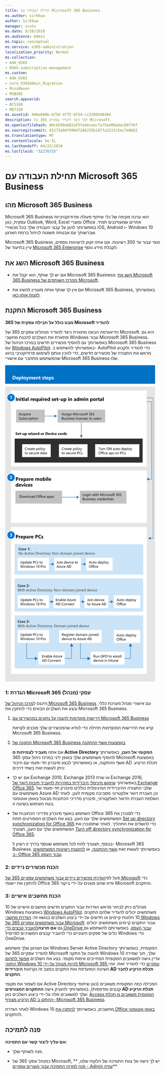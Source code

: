 ```yaml
---
title: תחילת העבודה עם Microsoft 365 Business
ms.author: sirkkuw
author: Sirkkuw
manager: scotv
ms.date: 9/20/2018
ms.audience: Admin
ms.topic: conceptual
ms.service: o365-administration
localization_priority: Normal
ms.collection:
- Adm_O365
- M365-subscription-management
ms.custom:
- Adm_O365
- Core_O365Admin_Migration
- MiniMaven
- MSB365
search.appverid:
- BCS160
- MET150
ms.assetid: 496e690b-b75d-4ff5-bf34-cc32905d0364
description: למד כיצד להגדיר עסקיים 365 של Microsoft.
ms.openlocfilehash: 80c6590a682af5fadeceac7a75e409adac897f6f
ms.sourcegitcommit: 81273a9df49647286235b187fa2213c5ec7e8b62
ms.translationtype: MT
ms.contentlocale: he-IL
ms.lasthandoff: 04/23/2019
ms.locfileid: "32276725"
---
```

# <a name="get-started-with-microsoft-365-business"></a>תחילת העבודה עם Microsoft 365 Business

## <a name="what-is-microsoft-365-business"></a>מהו Microsoft 365 Business

Microsoft 365 Business הוא ערכה מקיפה של כלי שיתוף פעולה ופרודוקטיביות עסקית, כגון Outlook,‏ Word,‏ Excel ומוצרי Office אחרים שמעודכנים תמיד. באפשרותך להגן על קבצי העבודה שלך בכל מכשירי iOS,‏ Android ו- Windows 10 שברשותך עם אבטחה פשוטה לניהול ברמת הארגון.
  
Microsoft 365 Business נועד עבור עד 300 רשיונות. אם אתה זקוק לרשיונות נוספים, עיין בתיעוד של [Microsoft 365 Enterprise](https://go.microsoft.com/fwlink/p/?linkid=860986) לקבלת מידע נוסף. 
  
## <a name="get-microsoft-365-business"></a>השג את Microsoft 365 Business

- אם יש לך שותף, הוא יקבל את Microsoft 365 Business: [השג את Microsoft 365 Business ממרכז השותפים של Microsoft](get-microsoft-365-business.md).
    
- אם אין לך שותף ואתה מעוניין להשיג את Microsoft 365 Business, באפשרותך [לקנות אותו כאן](https://www.microsoft.com/en-us/microsoft-365/business).
    
## <a name="set-up-microsoft-365-business"></a>התקנת Microsoft 365 Business

 **מבט כולל על חבילת עסקית של 365 Microsoft להגדיר**
  
הדיאגרמה הבאה מתארת כיצד להגדיר מנהלים עסקיים 365 של Microsoft. היא גם מתארת את השלבים להכנת מחשבי Windows עבור Microsoft 365 Business. באפשרותך גם להוסיף מכשירים חדשים במרכז הניהול של Microsoft 365 Business עם [Windows AutoPilot](add-autopilot-devices-and-profile.md). באפשרותך להשתמש ב- AutoPilot כדי להגדיר ולקבוע מראש את התצורה של מכשירים חדשים, כדי להכין אותם לשימוש פרודוקטיבי ברגע שהמשתמש מתחבר עם אישורי Microsoft 365 Business שלו.
  
![A diagram that shows the setup and management flow for admins, and also for a user](media/249f81fc-7e79-44c7-8425-3a0b7b651c3b.png)
  
### <a name="1-set-up-microsoft-365-business-admin"></a>1: הגדרת Microsoft 365 עסקי (מנהל)

היכנס ל[מרכז הניהול של Microsoft 365 Business](https://portal.office.com/adminportal/home) עם אישורי מנהל מערכת כללי, ובצע את השלבים הבאים כדי להתקין את Microsoft 365 Business. 
  
1. [דרישות מוקדמות להגנה על נתונים במכשירים עם Microsoft 365 Business](pre-requisites-for-data-protection.md)
    
    קרא את הדרישות המוקדמות תחילה כדי לוודא שהמכשירים שלך מוכנים לקראת Microsoft 365 Business.
    
2. [התקנה של Microsoft 365 Business באמצעות אשף ההתקנה](set-up.md)
    
    אם אתה **מעביר לצמיתות מ Active Directory המקומי אל הענן**, באפשרותך להוסיף משתמשים שלך באופן ידני במרכז ניהול עסקי 365 Microsoft באמצעות אשף ההתקנה, או באפשרותך לבצע סינכרון חד-פעמי עם חיבור AD תכלת הרקיע. ניתן לעשות זאת בשתי דרכים: 
    
  - אם יש לך Exchange 2010, Exchange 2013 או שרת Exchange 2016, באפשרותך [שימוש מינימלי היברידית במהירות להעביר תיבות דואר של Exchange Office 365](https://support.office.com/article/fdecceed-0702-4af3-85be-f2a0013937ef). שלבי התצורה ההיברידית המינימלית כוללים סינכרון חד-פעמי של משתמשים עם Azure AD וכן העברת דואר אלקטרוני מסביבה מקומית לענן. לאחר השלמת העברת הדואר האלקטרוני, סינכרון מדריכי הכתובות מבוטל באופן אוטומטי בעת השימוש בשיטה זו.
    
  - השתמש באשף סינכרון מדריכי הכתובות של Office 365 כדי לסנכרן את המשתמשים שלך עם הענן. בצע את השלבים המפורטים תחת [Set up directory synchronization for Office 365](https://support.office.com/article/1b3b5318-6977-42ed-b5c7-96fa74b08846) כדי להשלים את התהליך. לאחר שתסנכרן את המשתמשים שלך עם הענן, תצטרך [Turn off directory synchronization for Office 365](https://support.office.com/article/ee5f861e-bd48-4267-83d1-a4ead4b4a00d).
    
    בנוסף, תצטרך לתת לכל משתמש שנוסף בדרך זו רשיון ל- Microsoft 365 Business. באפשרותך לעשות זאת [אשף ההתקנה](set-up.md), או [להקצות רשיונות המשתמשים ב- Office 365 עבור העסק](https://support.office.com/article/997596B5-4173-4627-B915-36ABAC6786DC).
    
### <a name="2-prepare-mobile-devices"></a>2: הכנת מכשירים ניידים

פעל לפי[הגדרת מכשירים ניידים עבור משתמשים עסקיים 365 של Microsoft](set-up-mobile-devices.md) כדי להתקין את יישומי Office וודא שהם מוגנים על-ידי ביקור 365 Microsoft והתקנים. 
  
### <a name="3-prepare-pcs"></a>3: הכנת מחשבים אישיים

מנהלים ניתן לבחור מראש הגדרות עבור התקנים חדשים מחשבים אישיים של 10 Windows באמצעות [Windows AutoPilot](add-autopilot-devices-and-profile.md). משתמשים יכולים להגדיר שלהם התקנים 10 חלונות קיימים או חדשים על-ידי ביצוע השלבים בנושא זה: [הגדרת מחשבי Windows עבור משתמשים עסקיים 365 של Microsoft](set-up-windows-devices.md). עבור התקנים קיימים משתמשים יכולים גם **אם תרצה**[להעביר קבצים כדי OneDrive עבור העסק](move-files-to-onedrive.md). באפשרותם להשתמש גם כלים של ספקים חיצוניים כדי להעביר קבצים המשויכים לפרופיל Windows כדי OneDrive.
  
אם הארגון שלך משתמש Windows Server Active Directory המקומית, באפשרותך להגדיר עסקיים 365 של Microsoft להגנה על התקני Windows 10 שלך, תוך שמירה עדיין גישה למשאבים המקומית המחייבים אימות מקומי. בצע את השלבים [אפשר לתחום התקני Windows 10 להיות מנוהל על-ידי Microsoft 365 עסקיים](manage-windows-devices.md) כדי להגדיר זאת. זוהי השיטה המועדפת ואת התקנים במצב זה נקראות **היברידית AD תכלת הרקיע לחבר התקנים**. 
  
אם לשמור את מקומי Active Directory המכילה כמה המקומית משאבים (כגון שיתופי קבצים ומדפסות), באפשרותך להעניק גישה **ההתקנים המצורפים AD תכלת הרקיע** שלך למשאבים אלה על-ידי ביצוע השלבים כאן: [Access המקומית משאבים מ תכלת הרקיע מצורף AD ההתקן ב- Microsoft 365 Business](access-resources.md).
  
לאחר הגדרת Windows 10 מחשבים, באפשרותך [להתקין את Office באופן אוטומטי](auto-install-or-uninstall-office.md) להתקנים. 
  
## <a name="contact-support"></a>פנה לתמיכה

 **אם עליך ליצור קשר עם התמיכה:**
  
- פנה לשותף שלך.
    
- כמנהל עסקי 365 של Microsoft, יש לך גישה אל צוות התמיכה של הלקוח שלנו, ** [פנה למרכז התמיכה עבור מוצרים עסקיים - Admin עזרה](https://support.office.com/article/32a17ca7-6fa0-4870-8a8d-e25ba4ccfd4b)**
    

